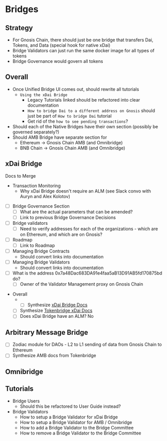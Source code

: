 ---
---

# Bridges

## Strategy

- For Gnosis Chain, there should just be one bridge that transfers Dai, Tokens, and Data (special hook for native xDai)
- Bridge Validators can just run the same docker image for all types of tokens
- Bridge Governance would govern all tokens

## Overall 

- Once Unified Bridge UI comes out, should rewrite all tutorials
  - `Using the xDai Bridge` 
    - Legacy Tutorials linked should be refactored into clear documentation
    - `How to bridge Dai to a different address on Gnosis` should just be part of `How to bridge Dai` tutorial
    - Get rid of the `how to see pending transactions`?
- Should each of the Native Bridges have their own section (possibly be governed separately?)
- Should AMB Bridge have separate section for
  - Ethereum -> Gnosis Chain AMB (and Omnibridge)
  - BNB Chain -> Gnosis Chain AMB (and Omnibridge)

## xDai Bridge

Docs to Merge
- Transaction Monitoring
  - Why xDai Bridge doesn't require an ALM (see Slack convo with Auryn and Alex Kolotov)
- [ ] Bridge Governance Section
  - [ ] What are the actual parameters that can be amended?
  - [ ] Link to previous Bridge Governance Decisions
- [ ] Bridge validators
  - [ ] Need to verify addresses for each of the organizations - which are on Ethereum, and which are on Gnosis?
- [ ] Roadmap
  - [ ] Link to Roadmap
- [ ] Managing Bridge Contracts
  - Should convert links into documentation
- [ ] Managing Bridge Validators
  - Should convert links into documentation
- [ ] What is the address 0x7a48Dac683DA91e4faa5aB13D91AB5fd170875bd do?
	- [ ] Owner of the Validator Management proxy on Gnosis Chain
- Overall
  - - [ ] Synthesize [xDai Bridge Docs](https://developers.gnosischain.com/for-users/bridges/converting-xdai-via-bridge)
  - [ ] Synthesize [Tokenbridge xDai Docs](https://docs.tokenbridge.net/xdai-bridge/about)
  - [ ] Does xDai Bridge have an ALM? No

## Arbitrary Message Bridge

- [ ] Zodiac module for DAOs - L2 to L1 sending of data from Gnosis Chain to Ethereum
- [ ] Synthesize AMB docs from Tokenbridge
## Omnibridge


## Tutorials

- Bridge Users
  - Should this be refactored to User Guide instead?
- Bridge Validators
  - How to setup a Bridge Validator for xDai Bridge
  - How to setup a Bridge Validator for AMB / Omnibridge
  - How to add a Bridge Validator to the Bridge Committee
  - How to remove a Bridge Validator to the Bridge Committee
